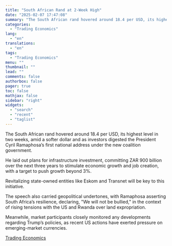 ```yaml
---
title: "South African Rand at 2-Week High"
date: "2025-02-07 17:47:08"
summary: "The South African rand hovered around 18.4 per USD, its highest level in two weeks, amid a softer dollar and as investors digested the President Cyril Ramaphosa’s first national address under the new coalition government.He laid out plans for infrastructure investment, committing ZAR 900 billion over the next three years..."
categories:
  - "Trading Economics"
lang:
  - "en"
translations:
  - "en"
tags:
  - "Trading Economics"
menu: ""
thumbnail: ""
lead: ""
comments: false
authorbox: false
pager: true
toc: false
mathjax: false
sidebar: "right"
widgets:
  - "search"
  - "recent"
  - "taglist"
---
```


The South African rand hovered around 18.4 per USD, its highest level in two weeks, amid a softer dollar and as investors digested the President Cyril Ramaphosa’s first national address under the new coalition government.

He laid out plans for infrastructure investment, committing ZAR 900 billion over the next three years to stimulate economic growth and job creation, with a target to push growth beyond 3%.

Revitalizing state-owned entities like Eskom and Transnet will be key to this initiative.

The speech also carried geopolitical undertones, with Ramaphosa asserting South Africa’s resilience, declaring, "We will not be bullied," in the context of rising tensions with the US and Rwanda over land expropriation.

Meanwhile, market participants closely monitored any developments regarding Trump’s policies, as recent US actions have exerted pressure on emerging-market currencies.

[Trading Economics](https://www.tradingview.com/news/te_news:447124:0-south-african-rand-at-2-week-high/)
